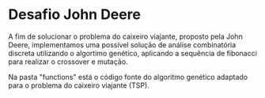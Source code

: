 # Desafio John Deere

A fim de solucionar o problema do caixeiro viajante, proposto pela John Deere, implementamos uma possível solução de análise combinatória discreta utilizando o algortimo genético, aplicando a sequência de fibonacci para realizar o crossover e mutação.

Na pasta "functions" está o código fonte do algoritmo genético adaptado para o problema do caixeiro viajante (TSP).